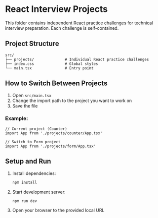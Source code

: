 # React Interview Projects

This folder contains independent React practice challenges for technical interview preparation. Each challenge is self-contained.

## Project Structure

```
src/
├── projects/              # Individual React practice challenges
├── index.css              # Global styles
└── main.tsx               # Entry point
```

## How to Switch Between Projects

1. Open `src/main.tsx`
2. Change the import path to the project you want to work on
3. Save the file

### Example:

```tsx
// Current project (Counter)
import App from './projects/counter/App.tsx'

// Switch to Form project
import App from './projects/form/App.tsx'
```

## Setup and Run

1. Install dependencies:
   ```bash
   npm install
   ```

2. Start development server:
   ```bash
   npm run dev
   ```

3. Open your browser to the provided local URL


